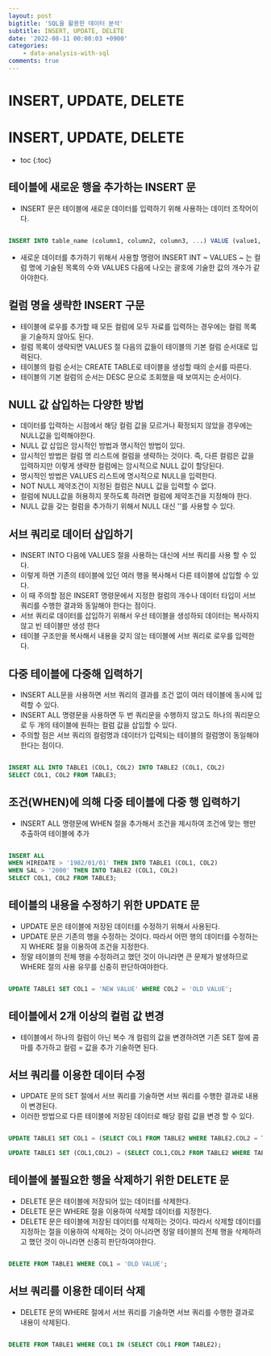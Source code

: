 ```yaml
---
layout: post
bigtitle: 'SQL을 활용한 데이터 분석'
subtitle: INSERT, UPDATE, DELETE
date: '2022-08-11 00:00:03 +0900'
categories:
    - data-analysis-with-sql
comments: true
---
```


                                                  
# INSERT, UPDATE, DELETE

# INSERT, UPDATE, DELETE
* toc
{:toc}

## 테이블에 새로운 행을 추가하는 INSERT 문
+ INSERT 문은 테이블에 새로운 데이터를 입력하기 위해 사용하는 데이터 조작어이다.

~~~sql

INSERT INTO table_name (column1, column2, column3, ...) VALUE (value1, value2, value3, ...);

~~~

+ 새로운 데이터를 추가하기 위해서 사용할 명령어 INSERT INT ~ VALUES ~ 는 컬럼 명에 기술된 목록의 수와 VALUES 다음에 나오는 괄호에 기술한 값의 개수가 같아야한다.

## 컬럼 명을 생략한 INSERT 구문
+ 테이블에 로우를 추가할 때 모든 컬럼에 모두 자료를 입력하는 경우에는 컬럼 목록을 기술하지 않아도 된다.
+ 컬럼 목록이 생략되면 VALUES 절 다음의 값들이 테이블의 기본 컬럼 순서대로 입력된다.
+ 테이블의 컬럼 순서는 CREATE TABLE로 테이블을 생성할 때의 순서를 따른다.
+ 테이블의 기본 컬럼의 순서는 DESC 문으로 조회했을 때 보여지는 순서이다.

## NULL 값 삽입하는 다양한 방법
+ 데이터를 입력하는 시점에서 해당 컬럼 값을 모르거나 확정되지 않았을 경우에는 NULL값을 입력해야한다.
+ NULL 값 삽입은 암시적인 방법과 명시적인 방법이 있다.
+ 암시적인 방법은 컬럼 명 리스트에 컬럼을 생략하는 것이다. 즉, 다른 컬럼은 값을 입력하지만 이렇게 생략한 컬럼에는 암시적으로 NULL 값이 할당된다.
+ 명시적인 방법은 VALUES 리스트에 명시적으로 NULL을 입력한다.
+ NOT NULL 제약조건이 지정된 컬럼은 NULL 값을 입력할 수 없다.
+ 컬럼에 NULL값을 허용하지 못하도록 하려면 컬럼에 제약조건을 지정해야 한다.
+ NULL 값을 갖는 컬럼을 추가하기 위해서 NULL 대신 ''를 사용할 수 있다.

## 서브 쿼리로 데이터 삽입하기
+ INSERT INTO 다음에 VALUES 절을 사용하는 대신에 서브 쿼리를 사용 할 수 있다.
+ 이렇게 하면 기존의 테이블에 있던 여러 행을 복사해서 다른 테이블에 삽입할 수 있다.
+ 이 때 주의할 점은 INSERT 명령문에서 지정한 컬럼의 개수나 데이터 타입이 서브 쿼리를 수행한 결과와 동일해야 한다는 점이다.
+ 서브 쿼리로 데이터를 삽입하기 위해서 우선 테이블을 생성하되 데이터는 복사하지 않고 빈 테이블만 생성 한다
+ 테이블 구조만을 복사해서 내용을 갖지 않는 테이블에 서브 쿼리로 로우를 입력한다.

## 다중 테이블에 다중해 입력하기
+ INSERT ALL문을 사용하면 서브 쿼리의 결과를 조건 없이 여러 테이블에 동시에 입력할 수 있다.
+ INSERT ALL 명령문을 사용하면 두 번 쿼리문을 수행하지 않고도 하나의 쿼리문으로 두 개의 테이블에 원하는 컬럼 값을 삽입할 수 있다. 
+ 주의할 점은 서브 쿼리의 컬럼명과 데이터가 입력되는 테이블의 컬럼명이 동일해야 한다는 점이다.

~~~sql

INSERT ALL INTO TABLE1 (COL1, COL2) INTO TABLE2 (COL1, COL2)
SELECT COL1, COL2 FROM TABLE3;

~~~

## 조건(WHEN)에 의해 다중 테이블에 다중 행 입력하기
+ INSERT ALL 명령문에 WHEN 절을 추가해서 조건을 제시하여 조건에 맞는 행만 추출하여 테이블에 추가

~~~sql

INSERT ALL 
WHEN HIREDATE > '1982/01/01' THEN INTO TABLE1 (COL1, COL2) 
WHEN SAL > '2000' THEN INTO TABLE2 (COL1, COL2)
SELECT COL1, COL2 FROM TABLE3;

~~~

## 테이블의 내용을 수정하기 위한 UPDATE 문 
+ UPDATE 문은 테이블에 저장된 데이터를 수정하기 위해서 사용된다.
+ UPDATE 문은 기존의 행을 수정하는 것이다. 따라서 어떤 행의 데이터를 수정하는지 WHERE 절을 이용하여 조건을 지정한다.
+ 정말 테이블의 전체 행을 수정하려고 했던 것이 아니라면 큰 문제가 발생하므로 WHERE 절의 사용 유무를 신중히 판단하여야한다.

~~~sql

UPDATE TABLE1 SET COL1 = 'NEW VALUE' WHERE COL2 = 'OLD VALUE';

~~~

## 테이블에서 2개 이상의 컬럼 값 변경
+ 테이블에서 하나의 컬럼이 아닌 복수 개 컬럼의 값을 변경하려면 기존 SET 절에 콤마를 추가하고 컬럼 = 값을 추가 기술하면 된다.

## 서브 쿼리를 이용한 데이터 수정
+ UPDATE 문의 SET 절에서 서브 쿼리를 기술하면 서브 쿼리를 수행한 결과로 내용이 변경된다.
+ 이러한 방법으로 다른 테이블에 저장된 데이터로 해당 컬럼 값을 변경 할 수 있다.

~~~sql

UPDATE TABLE1 SET COL1 = (SELECT COL1 FROM TABLE2 WHERE TABLE2.COL2 = TABLE1.COL2);

UPDATE TABLE1 SET (COL1,COL2) = (SELECT COL1,COL2 FROM TABLE2 WHERE TABLE2.COL2 = TABLE1.COL2);

~~~

## 테이블에 불필요한 행을 삭제하기 위한 DELETE 문
+ DELETE 문은 테이블에 저장되어 있는 데이터를 삭제한다.
+ DELETE 문은 WHERE 절을 이용하여 삭제할 데이터를 지정한다.
+ DELETE 문은 테이블에 저장된 데이터를 삭제하는 것이다. 따라서 삭제할 데이터를 지정하는 절을 이용하여 삭제하는 것이 아니라면 정말 테이블의 전체 행을 삭제하려고 했던 것이 아니라면 신중히 판단하여야한다.

~~~sql

DELETE FROM TABLE1 WHERE COL1 = 'OLD VALUE';

~~~

## 서브 쿼리를 이용한 데이터 삭제
+ DELETE 문의 WHERE 절에서 서브 쿼리를 기술하면 서브 쿼리를 수행한 결과로 내용이 삭제된다.

~~~sql

DELETE FROM TABLE1 WHERE COL1 IN (SELECT COL1 FROM TABLE2);

~~~
